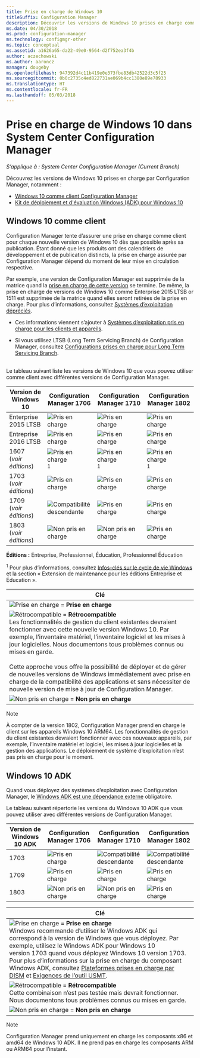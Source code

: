 ```yaml
---
title: Prise en charge de Windows 10
titleSuffix: Configuration Manager
description: Découvrir les versions de Windows 10 prises en charge comme clients ou pour OSD avec System Center Configuration Manager
ms.date: 04/30/2018
ms.prod: configuration-manager
ms.technology: configmgr-other
ms.topic: conceptual
ms.assetid: a1626a65-da22-49e0-9564-d2f752ea3f4b
author: aczechowski
ms.author: aaroncz
manager: dougeby
ms.openlocfilehash: 947392d4c11b419e0e373fbe83db42522d3c5f25
ms.sourcegitcommit: 0b0c2735c4ed822731ae069b4cc1380e89e78933
ms.translationtype: HT
ms.contentlocale: fr-FR
ms.lasthandoff: 05/03/2018
---
```

# <a name="support-for-windows-10-in-system-center-configuration-manager"></a>Prise en charge de Windows 10 dans System Center Configuration Manager  

*S’applique à : System Center Configuration Manager (Current Branch)*


Découvrez les versions de Windows 10 prises en charge par Configuration Manager, notamment :
 -  [Windows 10 comme client Configuration Manager](#windows-10-as-a-client)
 -  [Kit de déploiement et d'évaluation Windows (ADK) pour Windows 10](#windows-10-adk)



## <a name="windows-10-as-a-client"></a>Windows 10 comme client
Configuration Manager tente d’assurer une prise en charge comme client pour chaque nouvelle version de Windows 10 dès que possible après sa publication. Étant donné que les produits ont des calendriers de développement et de publication distincts, la prise en charge assurée par Configuration Manager dépend du moment de leur mise en circulation respective.

Par exemple, une version de Configuration Manager est supprimée de la matrice quand la [prise en charge de cette version](/sccm/core/servers/manage/current-branch-versions-supported) se termine. De même, la prise en charge de versions de Windows 10 comme Enterprise 2015 LTSB or 1511 est supprimée de la matrice quand elles seront retirées de la prise en charge. Pour plus d’informations, consultez [Systèmes d’exploitation dépréciés](/sccm/core/plan-design/changes/deprecated/removed-and-deprecated-client#deprecated-client-operating-systems).

-   Ces informations viennent s’ajouter à [Systèmes d’exploitation pris en charge pour les clients et appareils](/sccm/core/plan-design/configs/supported-operating-systems-for-clients-and-devices).  

-   Si vous utilisez LTSB (Long Term Servicing Branch) de Configuration Manager, consultez [Configurations prises en charge pour Long Term Servicing Branch](/sccm/core/understand/supported-configurations-for-ltsb).  

<br/>
Le tableau suivant liste les versions de Windows 10 que vous pouvez utiliser comme client avec différentes versions de Configuration Manager.

| Version de Windows 10 | Configuration Manager 1706 | Configuration Manager 1710 | Configuration Manager 1802 |
|---------------------|-----|-----|-----|
| Enterprise 2015 LTSB            <!--10/14/2025-->   | ![Pris en charge](media/green_check.png) | ![Pris en charge](media/green_check.png) | ![Pris en charge](media/green_check.png) |
| Entreprise 2016 LTSB            <!--10/13/2026-->   | ![Pris en charge](media/green_check.png) | ![Pris en charge](media/green_check.png) | ![Pris en charge](media/green_check.png) |
| 1607   <br />(*voir éditions*)   <!--04+6/10/2018-->   | ![Pris en charge](media/green_check.png) <sup>1</sup> | ![Pris en charge](media/green_check.png) <sup>1</sup> | ![Pris en charge](media/green_check.png) <sup>1</sup> |
| 1703   <br />(*voir éditions*)   <!--10+6/09/2018-->   | ![Pris en charge](media/green_check.png) | ![Pris en charge](media/green_check.png) | ![Pris en charge](media/green_check.png) |
| 1709   <br />(*voir éditions*)   <!--04+6/09/2019-->   | ![Compatibilité descendante](media/blue_compat.png) | ![Pris en charge](media/green_check.png) | ![Pris en charge](media/green_check.png) |
| 1803   <br />(*voir éditions*)   <!--11/12/2019-->   | ![Non pris en charge](media/Red_X.png) | ![Non pris en charge](media/Red_X.png) | ![Pris en charge](media/green_check.png) |

<!-- lifecycle reference: https://support.microsoft.com/help/13853/windows-lifecycle-fact-sheet -->

**Éditions :** Entreprise, Professionnel, Éducation, Professionnel Éducation   

<sup>1</sup> Pour plus d’informations, consultez [Infos-clés sur le cycle de vie Windows](https://support.microsoft.com/help/13853/windows-lifecycle-fact-sheet) et la section « Extension de maintenance pour les éditions Entreprise et Éducation ».

| Clé |
|--|
| ![Prise en charge](media/green_check.png) = **Prise en charge**  |
| ![Rétrocompatible](media/blue_compat.png)  = **Rétrocompatible** <br/> Les fonctionnalités de gestion du client existantes devraient fonctionner avec cette nouvelle version Windows 10. Par exemple, l’inventaire matériel, l’inventaire logiciel et les mises à jour logicielles. Nous documentons tous problèmes connus ou mises en garde. <br><br>Cette approche vous offre la possibilité de déployer et de gérer de nouvelles versions de Windows immédiatement avec prise en charge de la compatibilité des applications et sans nécessiter de nouvelle version de mise à jour de Configuration Manager. |
| ![Non pris en charge](media/Red_X.png) = **Non pris en charge** |

 > [!NOTE]  
 > À compter de la version 1802, Configuration Manager prend en charge le client sur les appareils Windows 10 ARM64. Les fonctionnalités de gestion du client existantes devraient fonctionner avec ces nouveaux appareils, par exemple, l’inventaire matériel et logiciel, les mises à jour logicielles et la gestion des applications. Le déploiement de système d’exploitation n’est pas pris en charge pour le moment. <!-- 1353704 --> 



## <a name="windows-10-adk"></a>Windows 10 ADK
Quand vous déployez des systèmes d’exploitation avec Configuration Manager, le [Windows ADK est une dépendance externe](/sccm/osd/plan-design/infrastructure-requirements-for-operating-system-deployment) obligatoire.

Le tableau suivant répertorie les versions du Windows 10 ADK que vous pouvez utiliser avec différentes versions de Configuration Manager.

| Version de Windows 10 ADK  | Configuration Manager 1706 | Configuration Manager 1710 | Configuration Manager 1802   |
|--------------------|-----|-----|-----|
| 1703  | ![Pris en charge](media/green_check.png) | ![Compatibilité descendante](media/blue_compat.png) | ![Compatibilité descendante](media/blue_compat.png) |
| 1709  | ![Pris en charge](media/green_check.png) | ![Pris en charge](media/green_check.png) | ![Pris en charge](media/green_check.png) |
| 1803  | ![Non pris en charge](media/Red_X.png)   | ![Non pris en charge](media/Red_X.png) | ![Pris en charge](media/green_check.png) |

|Clé|
|--|
| ![Prise en charge](media/green_check.png) = **Prise en charge** <br/> Windows recommande d’utiliser le Windows ADK qui correspond à la version de Windows que vous déployez. Par exemple, utilisez le Windows ADK pour Windows 10 version 1703 quand vous déployez Windows 10 version 1703. Pour plus d’informations sur la prise en charge du composant Windows ADK, consultez [Plateformes prises en charge par DISM](https://docs.microsoft.com/windows-hardware/manufacture/desktop/dism-supported-platforms) et [Exigences de l’outil USMT](https://docs.microsoft.com/windows/deployment/usmt/usmt-requirements#bkmk-1). |
| ![Rétrocompatible](media/blue_compat.png)  = **Rétrocompatible** <br/> Cette combinaison n’est pas testée mais devrait fonctionner. Nous documentons tous problèmes connus ou mises en garde. |
| ![Non pris en charge](media/Red_X.png) = **Non pris en charge** |

 > [!Note]  
 > Configuration Manager prend uniquement en charge les composants x86 et amd64 de Windows 10 ADK. Il ne prend pas en charge les composants ARM ou ARM64 pour l’instant. 